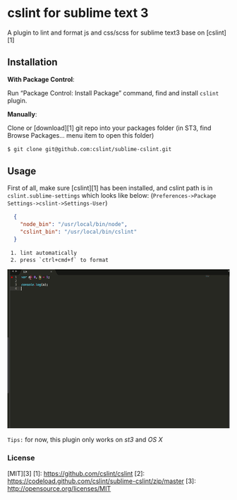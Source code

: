 # cslint for sublime text 3

A plugin to lint and format js and css/scss for sublime text3 base on [cslint][1]

## Installation
**With Package Control**:
    
Run “Package Control: Install Package” command, find and install `cslint` plugin.
    
**Manually**:

Clone or [download][1] git repo into your packages folder (in ST3, find Browse Packages… menu item to open this folder)

```bash
$ git clone git@github.com:cslint/sublime-cslint.git
```

## Usage
First of all, make sure [cslint][1] has been installed, and cslint path is in `cslint.sublime-settings` which looks like below:
(`Preferences->Package Settings->cslint->Settings-User`)

```json
  {
    "node_bin": "/usr/local/bin/node",
    "cslint_bin": "/usr/local/bin/cslint"
  }
```
  
     1. lint automatically
     2. press `ctrl+cmd+f` to format
 
![screenshot](https://github.com/cslint/sublime-cslint/blob/master/img/screen.gif)

`Tips:` for now,  this plugin only works on *st3* and *OS X*

### License
[MIT][3]
[1]: https://github.com/cslint/cslint
[2]: https://codeload.github.com/cslint/sublime-cslint/zip/master
[3]: http://opensource.org/licenses/MIT